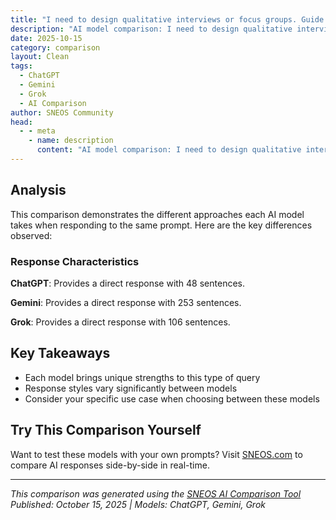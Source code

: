 ```yaml
---
title: "I need to design qualitative interviews or focus groups. Guide me: 1) Develop semi-structured interview guide"
description: "AI model comparison: I need to design qualitative interviews or focus groups. Guide me: 1) Develop semi-structured interv..."
date: 2025-10-15
category: comparison
layout: Clean
tags:
  - ChatGPT
  - Gemini
  - Grok
  - AI Comparison
author: SNEOS Community
head:
  - - meta
    - name: description
      content: "AI model comparison: I need to design qualitative interviews or focus groups. Guide me: 1) Develop semi-structured interview guide..."
---
```


<ChatComparison
  title="I need to design qualitative interviews or focus groups. Guide me: 1) Develop semi-structured interview guide"
  prompt="I need to design qualitative interviews or focus groups. Guide me: 1) Develop semi-structured interview guide"
  :responses='{"ChatGPT": "Designing a semi-structured interview guide is a crucial step in conducting qualitative research. Below is a step-by-step approach to creating an effective interview guide, along with some sample questions to illustrate each section.\n\n### Step 1: Define the Research Objectives\n\nClearly outline the goals of your research. This will guide the topics you need to cover in your interviews. \n\n**Example Objectives:**\n- To understand users\u2019 experiences with a new product.\n- To explore attitudes towards a specific social issue.\n- To gather insights on workplace culture in a specific organization.\n\n### Step 2: Identify Key Themes\n\nBased on your research objectives, identify 3-5 key themes or topics you want to explore in your interviews.\n\n**Example Themes:**\n1. User Experience\n2. Attitudes and Beliefs\n3. Challenges and Barriers\n4. Suggestions for Improvement\n5. Personal Stories and Experiences\n\n### Step 3: Develop Questions\n\nFor each theme, create open-ended questions that allow participants to share their thoughts in detail. Remember, the goal is to encourage discussion.\n\n**Sample Semi-Structured Interview Questions:**\n\n#### 1. User Experience\n- \u0022Can you describe your overall experience using [product/service]?\u0022\n- \u0022What features do you find most useful, and why?\u0022\n\n#### 2. Attitudes and Beliefs\n- \u0022What are your thoughts on [specific issue]?\u0022\n- \u0022How do you feel this issue impacts your day-to-day life?\u0022\n\n#### 3. Challenges and Barriers\n- \u0022What challenges have you faced when trying to use [product/service]?\u0022\n- \u0022Are there any obstacles that prevent you from engaging with [related topic]?\u0022\n\n#### 4. Suggestions for Improvement\n- \u0022What improvements would you suggest to make [product/service] better?\u0022\n- \u0022If you could change one thing about your experience, what would it be?\u0022\n\n#### 5. Personal Stories and Experiences\n- \u0022Can you share a specific instance where you felt positively or negatively about [topic]?\u0022\n- \u0022How has your personal background influenced your perspective on [issue]?\u0022\n\n### Step 4: Include Probing Questions\n\nPrepare some probing questions to encourage deeper exploration of responses. Probing questions can help clarify or expand on initial answers.\n\n**Examples of Probing Questions:**\n- \u0022Can you tell me more about that?\u0022\n- \u0022Why do you think that is?\u0022\n- \u0022How did that make you feel?\u0022\n\n### Step 5: Wrap-Up Questions\n\nEnd the interview with a few wrap-up questions to gather final thoughts and ensure the participant has an opportunity to express anything else.\n\n**Wrap-Up Questions:**\n- \u0022Is there anything else you would like to add that we haven\u2019t discussed?\u0022\n- \u0022Do you have any questions for me?\u0022\n\n### Step 6: Add Contextual Information\n\nProvide background information or context at the beginning of the interview guide to help set the stage for the discussion.\n\n**Example Introduction:**\n- \u0022Thank you for agreeing to participate in this interview. The purpose of this conversation is to gather insights about your experiences with [topic or product]. Your feedback is invaluable and will help us understand the challenges and opportunities in this area.\u0022\n\n### Step 7: Pilot the Interview Guide\n\nBefore conducting the actual interviews, consider piloting the guide with a small group to see how the questions work in practice. Adjust based on this feedback.\n\n### Step 8: Review Ethical Considerations\n\nConsider how to approach consent, confidentiality, and the right to withdraw from the study. Make sure to discuss this with participants at the start of the interview.\n\n### Conclusion\n\nWith this semi-structured interview guide, you will be well-equipped to conduct insightful qualitative interviews or focus groups. Always remain flexible during the interviews, allowing for organic conversations that may lead to valuable insights beyond your original questions.", "Gemini": "Designing qualitative interviews or focus groups is an exciting and insightful process! The cornerstone of effective qualitative research is a well-crafted interview or focus group guide. Let\u0027s break down how to develop a semi-structured interview guide, which offers the perfect balance of structure and flexibility.\n\n---\n\n## 1) Developing a Semi-Structured Interview Guide\n\nA semi-structured interview guide is a roadmap, not a rigid script. It provides a set of core questions and topics to be covered, ensuring consistency across interviews, but also allows the interviewer flexibility to probe deeper, follow emergent themes, and adapt to the participant\u0027s unique experiences and perspectives.\n\n### Phase 1: Foundation \u2013 Before You Write a Single Question\n\nBefore putting pen to paper (or fingers to keyboard), you need a strong foundation.\n\n1.  **Clearly Define Your Research Question(s) and Objectives:**\n    *   What exactly do you want to learn?\n    *   What are the core phenomena, experiences, or perspectives you are trying to understand?\n    *   *Example:* Instead of \u0022Why do people use social media?\u0022, think \u0022How do young adults describe their emotional experiences when interacting with Instagram, and what meaning do they attribute to these interactions in their daily lives?\u0022\n    *   Break down your main research question into 3-5 sub-questions or key areas of inquiry. These will become your thematic sections.\n\n2.  **Identify Your Target Participants:**\n    *   Who has the information you need? What are their characteristics (age, role, experience, etc.)?\n    *   Understanding your audience helps you tailor language and choose relevant examples.\n\n3.  **Conduct a Preliminary Literature Review (if applicable):**\n    *   What\u0027s already known about your topic? What gaps exist?\n    *   This helps you avoid asking questions that have already been definitively answered and focuses your inquiry on new insights.\n\n4.  **Consider Your Theoretical Framework (if applicable):**\n    *   Is there a particular theory or conceptual lens guiding your research (e.g., phenomenology, grounded theory, critical theory)? This will influence the types of questions you ask and the depth of reflection you seek.\n\n### Phase 2: Structure of the Interview Guide\n\nA typical semi-structured interview guide flows logically through several sections:\n\n#### **I. Introduction \u0026 Informed Consent (Crucial First Step)**\nThis section is for the interviewer to read aloud.\n\n*   **Welcome \u0026 Introduction:** Greet the participant, introduce yourself and the research team/institution.\n*   **Purpose of the Study:** Briefly explain the overall aim of the research in clear, non-academic language.\n*   **Confidentiality \u0026 Anonymity:** Explain how their data will be protected, how their identity will be safeguarded (e.g., pseudonyms, data aggregation), and who will have access to the data.\n*   **Voluntary Participation \u0026 Right to Withdraw:** Emphasize that participation is voluntary, they can refuse to answer any question, and they can withdraw at any time without penalty.\n*   **Time Commitment:** Clearly state the estimated duration of the interview.\n*   **Recording:** Ask for permission to audio (and/or video) record the interview, explaining why it\u0027s necessary (accuracy, analysis) and how the recordings will be stored and used.\n*   **Opportunity for Questions:** Ask if they have any questions before starting.\n*   **Obtain Informed Consent:** Verbally confirm their consent to participate and to be recorded. (Follow institutional IRB/Ethics board guidelines for written consent forms if required.)\n\n#### **II. Warm-up Questions (5-10 minutes)**\nThese are easy, non-threatening questions to build rapport and get the participant comfortable speaking. They should be general and about facts or common experiences.\n\n*   *Purpose:* Ease into the conversation, establish trust, allow the participant to share basic information relevant to the topic without feeling judged.\n*   *Examples:*\n    *   \u0022To start, could you tell me a bit about your role here/your background related to [topic]?\u0022\n    *   \u0022How long have you been involved in [activity/community]?\u0022\n    *   \u0022What initially sparked your interest in [topic]?\u0022\n\n#### **III. Main Body Questions (Core Thematic Areas)**\nThis is the heart of your interview, directly addressing your research objectives. Group your questions by theme, moving from general to more specific, and from less sensitive to potentially more sensitive topics.\n\n*   **Develop Thematic Sections:** Based on your research objectives, create 3-5 main themes.\n    *   *Example Research Objective:* To understand the challenges new parents face in accessing mental health support.\n    *   *Possible Themes:* 1) Perceptions of Postpartum Mental Health, 2) Experiences with Seeking Support, 3) Barriers to Access, 4) Desired Support.\n\n*   **Craft Open-Ended Questions for Each Theme:**\n    *   **Focus on \u0022How,\u0022 \u0022Why,\u0022 \u0022What,\u0022 \u0022Tell me about...\u0022** Avoid \u0022yes/no\u0022 questions.\n    *   **Experience/Behavior Questions:** \u0022Can you describe a time when...?\u0022 \u0022How do you typically handle...?\u0022\n    *   **Opinion/Value Questions:** \u0022What are your thoughts on...?\u0022 \u0022How important is X to you?\u0022\n    *   **Feeling Questions:** \u0022How did that make you feel?\u0022 \u0022What emotions did you experience?\u0022\n    *   **Knowledge Questions:** \u0022What do you know about...?\u0022 \u0022How would you explain...?\u0022\n    *   **Sensory Questions (less common but useful):** \u0022What did that experience look/sound/feel like?\u0022\n\n*   **Order of Questions:**\n    *   Generally, move from *general* experiences to *specific* details.\n    *   Move from *factual* descriptions to *interpretations* or *feelings*.\n    *   Leave sensitive or deeply reflective questions until later in the interview when rapport is established.\n\n*   **Examples (following the new parents objective):**\n    *   *Theme 1: Perceptions of Postpartum Mental Health*\n        *   \u0022In your own words, what does \u0027postpartum mental health\u0027 mean to you?\u0022\n        *   \u0022What are some of the common beliefs or expectations you\u0027ve encountered about new parenthood and mental well-being?\u0022\n    *   *Theme 2: Experiences with Seeking Support*\n        *   \u0022Can you describe your experience with seeking support for your mental well-being after becoming a parent?\u0022\n        *   \u0022Who did you reach out to, if anyone, and what was that process like?\u0022\n    *   *Theme 3: Barriers to Access*\n        *   \u0022What, if anything, made it difficult to access the support you might have needed?\u0022\n        *   \u0022Were there any specific obstacles \u2013 practical, emotional, or social \u2013 that you encountered?\u0022\n    *   *Theme 4: Desired Support*\n        *   \u0022If you could design the ideal support system for new parents\u0027 mental health, what would it look like?\u0022\n        *   \u0022What advice would you give to other new parents who might be struggling?\u0022\n\n#### **IV. Probing Questions (Not explicitly written, but anticipated and noted)**\nThese are flexible follow-up questions you use *during* the interview to encourage elaboration, clarification, or deeper reflection. They are crucial for semi-structured interviews.\n\n*   **Elaboration:** \u0022Could you tell me more about that?\u0022 \u0022Can you elaborate on that point?\u0022\n*   **Clarification:** \u0022What do you mean by that?\u0022 \u0022Could you give me an example?\u0022\n*   **Reflection:** \u0022How did that make you feel?\u0022 \u0022What was going through your mind at that time?\u0022\n*   **Comparison:** \u0022How is that different from...?\u0022 \u0022How would you compare X to Y?\u0022\n*   **Reason/Motivation:** \u0022Why do you think that happened?\u0022 \u0022What motivated you to...?\u0022\n*   **Silence:** Often, simply remaining silent and maintaining eye contact will prompt the participant to continue.\n\n#### **V. Wrap-up / Closing Questions (5 minutes)**\nThese questions provide an opportunity for the participant to add anything they feel is important and for you to ensure you haven\u0027t missed anything vital.\n\n*   *Examples:*\n    *   \u0022Is there anything else you\u0027d like to add that we haven\u0027t covered today?\u0022\n    *   \u0022What\u0027s the most important thing you\u0027d want me to take away from our conversation?\u0022\n    *   \u0022Do you have any questions for me?\u0022\n\n#### **VI. Post-Interview (Logistics)**\nNot part of the interview itself, but important for your guide.\n\n*   **Thank You:** Express sincere gratitude for their time and insights.\n*   **Next Steps:** Briefly reiterate what will happen with the data (e.g., analysis, potential for future findings sharing).\n*   **Referral/Debrief (if necessary):** If the interview touched on sensitive topics, ensure you have a plan for debriefing or providing referrals to support services if needed.\n\n### Phase 3: Developing the Questions - Best Practices\n\n1.  **Be Truly Open-Ended:** Avoid questions that can be answered with a simple \u0022yes\u0022 or \u0022no.\u0022 Start with \u0022how,\u0022 \u0022what,\u0022 \u0022why,\u0022 \u0022tell me about,\u0022 \u0022describe.\u0022\n    *   *Bad:* \u0022Do you like the new policy?\u0022\n    *   *Good:* \u0022What are your thoughts on the new policy?\u0022 or \u0022How has the new policy impacted your work?\u0022\n\n2.  **Use Neutral Language:** Avoid loaded words, jargon, or leading questions that suggest a preferred answer.\n    *   *Bad:* \u0022Don\u0027t you agree that the current system is flawed?\u0022\n    *   *Good:* \u0022What are your views on the current system?\u0022\n\n3.  **Be Clear and Concise:** Use simple, straightforward language that your target audience will understand. Avoid complex sentence structures or academic terms.\n\n4.  **Ask One Question at a Time (Single-Barreled):** Avoid \u0022double-barreled\u0022 questions that ask about two things at once.\n    *   *Bad:* \u0022How do you feel about the program, and what suggestions do you have for improving it?\u0022\n    *   *Good:* \u0022How do you feel about the program?\u0022 (wait for answer) \u0022What suggestions do you have for improving it?\u0022\n\n5.  **Avoid Hypothetical Questions (Generally):** Focus on actual experiences rather than \u0022what if\u0022 scenarios, unless your research specifically targets speculative thinking.\n\n6.  **Include Prompts/Probes (as notes):** While not full questions, note potential prompts next to your main questions to remind yourself to dig deeper.\n    *   *Example Question:* \u0022Can you describe your experience with seeking support for your mental well-being after becoming a parent?\u0022\n    *   *Possible Probes (in parentheses/italicized):* *(What prompted you to seek help? What was the first step you took? Who did you speak with?)*\n\n7.  **Order Logically:** Ensure a natural flow from one question/theme to the next.\n\n### Phase 4: Pilot Testing Your Interview Guide (Crucial!)\n\nThis step is non-negotiable for refining your guide.\n\n1.  **Who to Pilot With:** Conduct 1-2 pilot interviews with individuals who are similar to your target participants but who will *not* be part of your actual study sample.\n2.  **What to Test For:**\n    *   **Clarity:** Are the questions clear and understandable?\n    *   **Flow:** Does the conversation feel natural?\n    *   **Time:** Does the interview fit within your allocated time?\n    *   **Comprehensiveness:** Do the questions adequately address your research objectives? Are there gaps?\n    *   **Sensitivity:** Are any questions unintentionally offensive or too sensitive for early in the interview?\n    *   **Interviewer Comfort:** Do you feel comfortable asking the questions and transitioning between themes?\n    *   **Participant Engagement:** Are participants engaged and providing rich data?\n3.  **Refine and Revise:** Based on pilot feedback, revise your guide. This might involve rephrasing questions, adding/removing questions, reordering sections, or clarifying your probes.\n\n---\n\n### Focus Group Specifics (Briefly)\n\nWhile the core principles are the same, focus groups have some distinct considerations:\n\n*   **Facilitator\u0027s Role:** More about guiding group discussion, managing dynamics, ensuring everyone contributes, and preventing one person from dominating.\n*   **Question Wording:** Questions might be slightly broader initially to spark group discussion, then narrow down. You\u0027ll need prompts to encourage interaction *between* participants.\n*   **Guide as a \u0022Topic Map\u0022:** For focus groups, the guide is often more of a \u0022topic map\u0022 than a specific list of questions, with a heavy reliance on the facilitator\u0027s ability to probe and manage the group.\n*   **Logistics:** Need for a co-facilitator (one to lead, one to take detailed notes on non-verbal cues and group dynamics). Seating arrangements that encourage interaction.\n\n---\n\n**Sample Semi-Structured Interview Guide Template**\n\n---\n\n**[Your Study Title Here]**\n\n**Interviewer:** [Your Name]\n**Date:** [Date]\n**Participant ID:** [Assigned ID]\n**Estimated Interview Duration:** [e.g., 45-60 minutes]\n\n---\n\n### I. Introduction \u0026 Informed Consent\n\n*(Read aloud to participant)*\n\n\u0022Hello [Participant\u0027s Name], thank you for taking the time to speak with me today. My name is [Your Name], and I am a [Your Role/Student] at [Your Institution].\n\nThe purpose of this study is to [briefly state your research objective, e.g., \u0027explore the experiences of young adults transitioning from college to their first full-time job.\u0027]\n\nYour participation is completely voluntary. You can choose not to answer any question, and you can withdraw from the interview at any time without any penalty. Everything you say will be kept confidential. Your name will not be used in any reports or publications, and your identity will be protected through the use of a pseudonym. Only the research team will have access to the original recordings and transcripts.\n\nThis interview should take about [e.g., 45-60 minutes]. With your permission, I\u0027d like to audio record our conversation today. This helps me ensure accuracy and allows me to focus on our discussion rather than taking extensive notes. The recording will be securely stored and deleted after the research is complete.\n\nDo you have any questions for me before we begin?\n\n[Pause for questions]\n\nAre you willing to participate in this interview and allow me to record our conversation?\u0022\n\n*(Wait for verbal confirmation)*\n*(If yes, proceed. If no, thank them and conclude respectfully.)*\n\n---\n\n### II. Warm-up Questions\n\n1.  To start, could you tell me a bit about your current role/situation related to [topic, e.g., your first full-time job since graduating]?\n2.  How long have you been in this role/situation?\n3.  What initially drew you to this field/type of work?\n\n---\n\n### III. Main Body Questions (Core Thematic Areas)\n\n#### **Theme 1: Expectations vs. Reality of Transition**\n\n4.  Can you describe what your expectations were like for life after college, particularly concerning your career?\n    *   *(Probe: How did those expectations form? Who influenced them?)*\n5.  What was your experience like during the initial transition period from academia to your professional life?\n    *   *(Probe: What were the biggest surprises, positive or negative?)*\n6.  How has your understanding of the professional world evolved since you started working full-time?\n\n#### **Theme 2: Challenges and Support Systems**\n\n7.  What were some of the most significant challenges you encountered during this transition?\n    *   *(Probe: Can you give a specific example? How did you navigate that challenge?)*\n8.  How did these challenges impact you, both personally and professionally?\n    *   *(Probe: What emotions did you experience? Did it affect your confidence?)*\n9.  What kind of support, if any, did you receive during this time?\n    *   *(Probe: From whom? How helpful was it? What was missing?)*\n\n#### **Theme 3: Personal Growth and Learning**\n\n10. In what ways do you feel you\u0027ve grown or developed since entering the professional workforce?\n    *   *(Probe: What new skills have you learned? How has your perspective changed?)*\n11. Looking back, what was the most valuable lesson you learned during your transition?\n12. If you could give advice to someone currently in their final year of college about to embark on this journey, what would it be?\n\n---\n\n### IV. Wrap-up / Closing Questions\n\n13. Is there anything else you\u0027d like to add or discuss that we haven\u0027t covered today regarding your transition from college to the professional world?\n14. Do you have any questions for me about the study or anything else?\n\n---\n\n### V. Post-Interview\n\n\u0022Thank you so much for your time and for sharing your valuable insights today, [Participant\u0027s Name]. Your experiences will greatly contribute to our understanding of [briefly reiterate study aim].\n\nThe information you\u0027ve provided will be analyzed along with other interviews, and the findings will eventually be shared in [e.g., a research paper/presentation]. If you\u0027re interested, I can let you know when the findings are available.\n\nAgain, thank you.\u0022\n\n---\n\nRemember to adapt this template to your specific research topic, objectives, and target audience. Good luck!", "Grok": "### Developing a Semi-Structured Interview Guide\n\nA semi-structured interview guide is a flexible tool for qualitative research, allowing you to explore participants\u0027 experiences, opinions, and behaviors in depth while maintaining focus on key topics. Unlike fully structured interviews (rigid questions) or unstructured ones (free-flowing conversation), it combines a core set of prepared questions with room for probes, follow-ups, and adaptation based on responses. This is ideal for qualitative studies in fields like social sciences, market research, or user experience design, as it balances consistency across interviews with emergent insights.\n\nHere\u0027s a step-by-step guide to developing one. I\u0027ll use a hypothetical example: researching \u0022user experiences with remote work tools during the pandemic\u0022 to illustrate. Adapt this to your specific topic (e.g., if it\u0027s about healthcare, education, or consumer behavior).\n\n#### Step 1: Define Your Research Objectives and Key Themes\n- **Why?** This ensures your guide aligns with what you want to learn, preventing off-topic drifts.\n- **How to do it:**\n  - Review your research question(s). E.g., \u0022How do remote workers perceive productivity challenges with tools like Zoom or Slack?\u0022\n  - Identify 3-5 key themes or domains based on literature review, pilot data, or stakeholder input. These will structure your questions.\n  - Example themes for our hypothetical:\n    1. Adoption and usage of tools.\n    2. Perceived benefits and challenges.\n    3. Impact on work-life balance.\n    4. Suggestions for improvement.\n\n- **Tip:** Limit themes to avoid overwhelming the interview (aim for 45-60 minutes total).\n\n#### Step 2: Brainstorm and Draft Core Questions\n- **Why?** Questions should be open-ended to encourage detailed responses, not yes/no answers.\n- **How to do it:**\n  - For each theme, create 2-4 main questions using neutral, non-leading language (e.g., avoid \u0022Don\u0027t you think X is great?\u0022).\n  - Include probes (follow-up prompts) like \u0022Can you tell me more about that?\u0022 or \u0022Why do you feel that way?\u0022 to dig deeper.\n  - Sequence logically: Start broad (icebreakers), move to specifics, end with reflective or future-oriented questions.\n  - Example draft outline:\n\n    **Introduction (5-10 minutes):** Build rapport.\n    - \u0022Tell me a bit about your role and how remote work has changed for you since the pandemic.\u0022\n    - Probe: \u0022What tools do you use most frequently?\u0022\n\n    **Theme 1: Adoption and Usage**\n    - \u0022Walk me through a typical day using these remote work tools.\u0022\n    - \u0022What influenced your choice of tools (e.g., recommendations, ease of setup)?\u0022\n    - Probe: \u0022Were there any barriers to getting started?\u0022\n\n    **Theme 2: Perceived Benefits and Challenges**\n    - \u0022What has worked well about these tools in supporting your work?\u0022\n    - \u0022Can you describe any frustrations or limitations you\u0027ve encountered?\u0022\n    - Probe: \u0022How has that affected your productivity?\u0022\n\n    **Theme 3: Impact on Work-Life Balance**\n    - \u0022In what ways have these tools helped or hindered your balance between work and personal life?\u0022\n    - Probe: \u0022Give an example from the past month.\u0022\n\n    **Theme 4: Suggestions for Improvement**\n    - \u0022If you could change one thing about these tools, what would it be?\u0022\n    - \u0022Looking ahead, what features would make remote work better for you?\u0022\n\n    **Closing (5 minutes):** Summarize and thank.\n    - \u0022Is there anything else you\u0027d like to add that we haven\u0027t covered?\u0022\n    - Debrief: \u0022What was it like discussing this?\u0022\n\n- **Tip:** Aim for 8-12 main questions total. Use simple language; pilot-test for clarity.\n\n#### Step 3: Incorporate Flexibility and Ethical Considerations\n- **Why?** Semi-structured means you\u0027re not scripted\u2014adapt based on the participant\u0027s flow.\n- **How to do it:**\n  - Add notes for yourself: E.g., \u0022If they mention collaboration, probe on team dynamics.\u0022\n  - Ensure inclusivity: Phrase questions to avoid bias (e.g., gender, cultural assumptions).\n  - Ethics: Include consent prompts (e.g., \u0022Are you comfortable recording this?\u0022), assure anonymity, and plan for sensitive topics (e.g., burnout in our example).\n  - Logistics: Note recording methods, interview length, and virtual/in-person setup.\n\n- **Tip:** For diverse participants, prepare variations (e.g., simplify for non-native speakers).\n\n#### Step 4: Pilot and Refine\n- **Why?** Real testing reveals unclear questions or missed angles.\n- **How to do it:**\n  - Conduct 2-3 practice interviews with colleagues or a small sample.\n  - Analyze: Did questions elicit rich data? Were there awkward silences or tangents?\n  - Revise: Cut redundancies, rephrase confusing items, or add themes.\n  - Example refinement: If pilots show \u0022productivity\u0022 is vague, specify \u0022e.g., task completion or focus time.\u0022\n\n#### Step 5: Prepare for Implementation and Analysis\n- **Why?** A good guide supports rigorous analysis later.\n- **How to do it:**\n  - Format the guide: Use a document or template with space for notes (e.g., Google Docs or Qualtrics).\n  - Train if team-based: Ensure interviewers follow the guide consistently.\n  - For analysis: Transcribe recordings and code responses thematically (tools like NVivo or manual thematic analysis).\n  - Sample size: Typically 10-20 interviews until saturation (no new insights).\n\n#### Common Pitfalls to Avoid\n- Overloading with questions\u2014prioritize depth over breadth.\n- Leading questions (e.g., change \u0022How bad was the glitch?\u0022 to \u0022What happened during the glitch?\u0022).\n- Ignoring non-verbal cues in virtual interviews\u2014use video if possible.\n- Forgetting demographics: Add screening questions (e.g., \u0022How long have you worked remotely?\u0022).\n\nThis process should yield a robust guide tailored to your needs. If your research topic is specific (e.g., environmental attitudes or product feedback), share more details for customized examples. For focus groups (your other ask), the next step would involve adapting this for group dynamics\u2014let me know if you\u0027d like guidance on that!"}' published-date="{DateTime.UtcNow:HH:mm}"
/>

## Analysis

This comparison demonstrates the different approaches each AI model takes when responding to the same prompt. Here are the key differences observed:

### Response Characteristics

**ChatGPT**: Provides a direct response with 48 sentences. 

**Gemini**: Provides a direct response with 253 sentences. 

**Grok**: Provides a direct response with 106 sentences. 

## Key Takeaways

- Each model brings unique strengths to this type of query
- Response styles vary significantly between models
- Consider your specific use case when choosing between these models

## Try This Comparison Yourself

Want to test these models with your own prompts? Visit [SNEOS.com](https://sneos.com) to compare AI responses side-by-side in real-time.

---

*This comparison was generated using the [SNEOS AI Comparison Tool](https://sneos.com)*
*Published: October 15, 2025 | Models: ChatGPT, Gemini, Grok*
